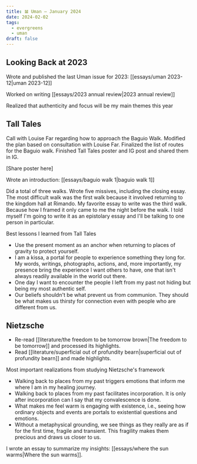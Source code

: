 ```yaml
---
title: 𝌡 Uman — January 2024
date: 2024-02-02
tags:
  - evergreens
  - uman
draft: false
---
```

## Looking Back at 2023

Wrote and published the last Uman issue for 2023: [[essays/uman 2023-12|uman 2023-12]]

Worked on writing [[essays/2023 annual review|2023 annual review]]

Realized that authenticity and focus will be my main themes this year

## Tall Tales

Call with Louise Far regarding how to approach the Baguio Walk.
Modified the plan based on consultation with Louise Far.
Finalized the list of routes for the Baguio walk.
Finished Tall Tales poster and IG post and shared them in IG.

[Share poster here]

Wrote an introduction: [[essays/baguio walk 1|baguio walk 1]]

Did a total of three walks.
Wrote five missives, including the closing essay.
The most difficult walk was the first walk because it involved returning to the kingdom hall at Rimando.
My favorite essay to write was the third walk. Because how I framed it only came to me the night before the walk. I told myself I'm going to write it as an epistolary essay and I'll be talking to one person in particular.

Best lessons I learned from Tall Tales
- Use the present moment as an anchor when returning to places of gravity to protect yourself.
- I am a kissa, a portal for people to experience something they long for. My words, writings, photographs, actions, and, more importantly, my presence bring the experience I want others to have, one that isn't always readily available in the world out there.
- One day I want to encounter the people I left from my past not hiding but being my most authentic self.
- Our beliefs shouldn't be what prevent us from communion. They should be what makes us thirsty for connection even with people who are different from us.

## Nietzsche

- Re-read [[literature/the freedom to be tomorrow brown|The freedom to be tomorrow]] and processed its highlights.
- Read [[literature/superficial out of profundity bearn|superficial out of profundity bearn]] and made highlights.

Most important realizations from studying Nietzsche's framework
- Walking back to places from my past triggers emotions that inform me where I am in my healing journey.
- Walking back to places from my past facilitates incorporation. It is only after incorporation can I say that my convalescence is done.
- What makes me feel warm is engaging with existence, i.e., seeing how ordinary objects and events are portals to existential questions and emotions.
- Without a metaphysical grounding, we see things as they really are as if for the first time, fragile and transient. This fragility makes them precious and draws us closer to us.

I wrote an essay to summarize my insights: [[essays/where the sun warms|Where the sun warms]].
